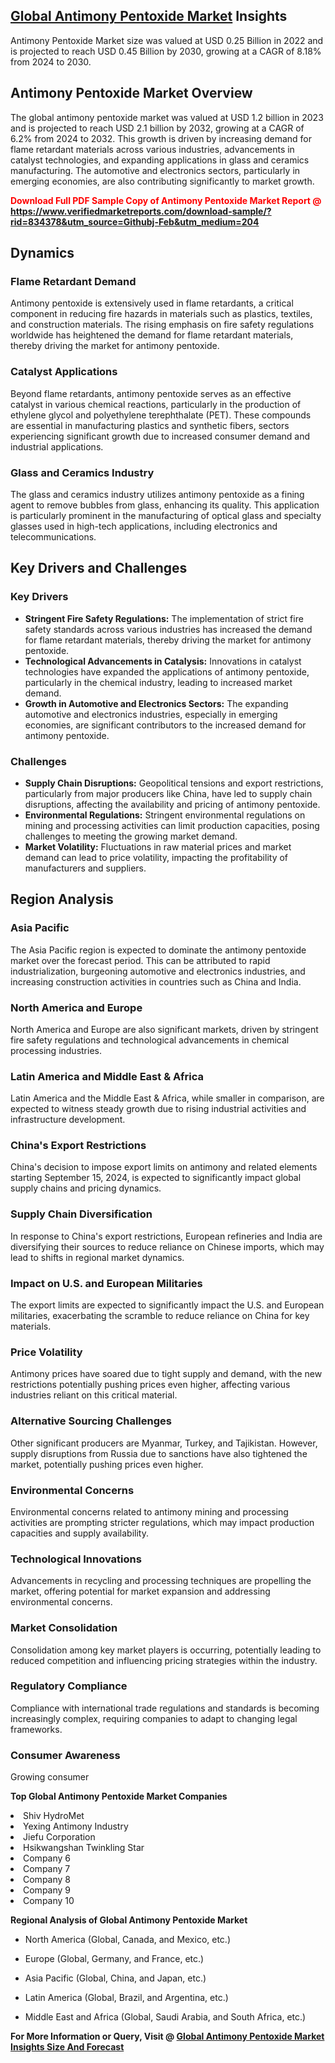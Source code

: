 <h2><a href="https://www.verifiedmarketreports.com/download-sample/?rid=834378&amp;utm_source=Githubj&amp;utm_medium=204" target="_blank">Global Antimony Pentoxide Market</a> Insights</h2><p>Antimony Pentoxide Market size was valued at USD 0.25 Billion in 2022 and is projected to reach USD 0.45 Billion by 2030, growing at a CAGR of 8.18% from 2024 to 2030.</p><p> <h2>Antimony Pentoxide Market Overview</h2> <p>The global antimony pentoxide market was valued at USD 1.2 billion in 2023 and is projected to reach USD 2.1 billion by 2032, growing at a CAGR of 6.2% from 2024 to 2032. This growth is driven by increasing demand for flame retardant materials across various industries, advancements in catalyst technologies, and expanding applications in glass and ceramics manufacturing. The automotive and electronics sectors, particularly in emerging economies, are also contributing significantly to market growth. </p> <p><strong><p><span class=""><span style="color: #ff0000;"><strong>Download Full PDF Sample Copy of Antimony Pentoxide Market Report</strong> @ </span><a href="https://www.verifiedmarketreports.com/download-sample/?rid=834378&amp;utm_source=Githubj-Feb&amp;utm_medium=204" target="_blank">https://www.verifiedmarketreports.com/download-sample/?rid=834378&amp;utm_source=Githubj-Feb&amp;utm_medium=204</a></span></p></strong></p> <h2>Dynamics</h2> <h3>Flame Retardant Demand</h3> <p>Antimony pentoxide is extensively used in flame retardants, a critical component in reducing fire hazards in materials such as plastics, textiles, and construction materials. The rising emphasis on fire safety regulations worldwide has heightened the demand for flame retardant materials, thereby driving the market for antimony pentoxide. </p> <h3>Catalyst Applications</h3> <p>Beyond flame retardants, antimony pentoxide serves as an effective catalyst in various chemical reactions, particularly in the production of ethylene glycol and polyethylene terephthalate (PET). These compounds are essential in manufacturing plastics and synthetic fibers, sectors experiencing significant growth due to increased consumer demand and industrial applications. </p> <h3>Glass and Ceramics Industry</h3> <p>The glass and ceramics industry utilizes antimony pentoxide as a fining agent to remove bubbles from glass, enhancing its quality. This application is particularly prominent in the manufacturing of optical glass and specialty glasses used in high-tech applications, including electronics and telecommunications. </p> <h2>Key Drivers and Challenges</h2> <h3>Key Drivers</h3> <ul> <li><strong>Stringent Fire Safety Regulations:</strong> The implementation of strict fire safety standards across various industries has increased the demand for flame retardant materials, thereby driving the market for antimony pentoxide. </li> <li><strong>Technological Advancements in Catalysis:</strong> Innovations in catalyst technologies have expanded the applications of antimony pentoxide, particularly in the chemical industry, leading to increased market demand. </li> <li><strong>Growth in Automotive and Electronics Sectors:</strong> The expanding automotive and electronics industries, especially in emerging economies, are significant contributors to the increased demand for antimony pentoxide. </li> </ul> <h3>Challenges</h3> <ul> <li><strong>Supply Chain Disruptions:</strong> Geopolitical tensions and export restrictions, particularly from major producers like China, have led to supply chain disruptions, affecting the availability and pricing of antimony pentoxide. </li> <li><strong>Environmental Regulations:</strong> Stringent environmental regulations on mining and processing activities can limit production capacities, posing challenges to meeting the growing market demand. </li> <li><strong>Market Volatility:</strong> Fluctuations in raw material prices and market demand can lead to price volatility, impacting the profitability of manufacturers and suppliers. </li> </ul> <h2>Region Analysis</h2> <h3>Asia Pacific</h3> <p>The Asia Pacific region is expected to dominate the antimony pentoxide market over the forecast period. This can be attributed to rapid industrialization, burgeoning automotive and electronics industries, and increasing construction activities in countries such as China and India. </p> <h3>North America and Europe</h3> <p>North America and Europe are also significant markets, driven by stringent fire safety regulations and technological advancements in chemical processing industries. </p> <h3>Latin America and Middle East & Africa</h3> <p>Latin America and the Middle East & Africa, while smaller in comparison, are expected to witness steady growth due to rising industrial activities and infrastructure development. </p> <h3>China's Export Restrictions</h3> <p>China's decision to impose export limits on antimony and related elements starting September 15, 2024, is expected to significantly impact global supply chains and pricing dynamics. </p> <h3>Supply Chain Diversification</h3> <p>In response to China's export restrictions, European refineries and India are diversifying their sources to reduce reliance on Chinese imports, which may lead to shifts in regional market dynamics. </p> <h3>Impact on U.S. and European Militaries</h3> <p>The export limits are expected to significantly impact the U.S. and European militaries, exacerbating the scramble to reduce reliance on China for key materials. </p> <h3>Price Volatility</h3> <p>Antimony prices have soared due to tight supply and demand, with the new restrictions potentially pushing prices even higher, affecting various industries reliant on this critical material. </p> <h3>Alternative Sourcing Challenges</h3> <p>Other significant producers are Myanmar, Turkey, and Tajikistan. However, supply disruptions from Russia due to sanctions have also tightened the market, potentially pushing prices even higher. </p> <h3>Environmental Concerns</h3> <p>Environmental concerns related to antimony mining and processing activities are prompting stricter regulations, which may impact production capacities and supply availability. </p> <h3>Technological Innovations</h3> <p>Advancements in recycling and processing techniques are propelling the market, offering potential for market expansion and addressing environmental concerns. </p> <h3>Market Consolidation</h3> <p>Consolidation among key market players is occurring, potentially leading to reduced competition and influencing pricing strategies within the industry. </p> <h3>Regulatory Compliance</h3> <p>Compliance with international trade regulations and standards is becoming increasingly complex, requiring companies to adapt to changing legal frameworks. </p> <h3>Consumer Awareness</h3> <p>Growing consumer</p><p><strong>Top Global Antimony Pentoxide Market Companies</strong></p><div data-test-id=""><p><li>Shiv HydroMet</li><li> Yexing Antimony Industry</li><li> Jiefu Corporation</li><li> Hsikwangshan Twinkling Star</li><li> Company 6</li><li> Company 7</li><li> Company 8</li><li> Company 9</li><li> Company 10</li></p><div><strong>Regional Analysis of&nbsp;Global Antimony Pentoxide Market</strong></div><ul><li dir="ltr"><p dir="ltr">North America&nbsp;(Global, Canada, and Mexico, etc.)</p></li><li dir="ltr"><p dir="ltr">Europe (Global, Germany, and France, etc.)</p></li><li dir="ltr"><p dir="ltr">Asia Pacific&nbsp;(Global, China, and Japan, etc.)</p></li><li dir="ltr"><p dir="ltr">Latin America&nbsp;(Global, Brazil, and Argentina, etc.)</p></li><li dir="ltr">Middle East and Africa&nbsp;(Global, Saudi Arabia, and South Africa, etc.)</li></ul><p><strong>For More Information or Query, Visit @&nbsp;</strong><strong><a href="https://www.verifiedmarketreports.com/product/antimony-pentoxide-market/?utm_source=Githubj&amp;utm_medium=204" target="_blank">Global Antimony Pentoxide Market Insights Size And Forecast</a></strong></p></div>
